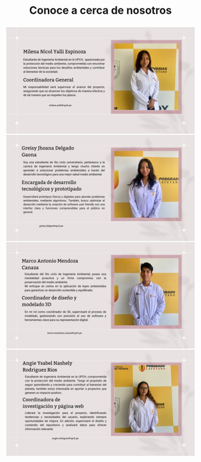 # <p align="center"> **Conoce a cerca de nosotros**
![](https://github.com/GreisyJhoana05/Grupo2-FdD/blob/main/FdD/Imagenes/E01Imagen01.jpg)
![](https://github.com/GreisyJhoana05/Grupo2-FdD/blob/main/FdD/Imagenes/E01Imagen02.jpg)
![](https://github.com/GreisyJhoana05/Grupo2-FdD/blob/main/FdD/Imagenes/E01Imagen03.jpg)
![](https://github.com/GreisyJhoana05/Grupo2-FdD/blob/main/FdD/Imagenes/E01Imagen04.jpg)
![]()

